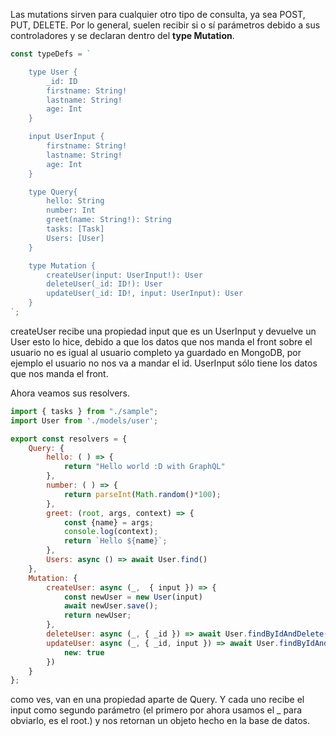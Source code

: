 Las mutations sirven para cualquier otro tipo de consulta, ya sea POST, PUT, DELETE. Por lo general, suelen recibir si o sí parámetros debido a sus controladores y se declaran dentro del **type Mutation**.

```js
const typeDefs = `

    type User {
        _id: ID
        firstname: String!
        lastname: String!
        age: Int
    }

    input UserInput {
        firstname: String!
        lastname: String!
        age: Int
    }

    type Query{
        hello: String
        number: Int
        greet(name: String!): String
        tasks: [Task]
        Users: [User]
    }

    type Mutation {
        createUser(input: UserInput!): User
        deleteUser(_id: ID!): User
        updateUser(_id: ID!, input: UserInput): User
    }
`;
```

createUser recibe una propiedad input que es un UserInput y devuelve un User
esto lo hice, debido a que los datos que nos manda el front sobre el usuario
no es igual al usuario completo ya guardado en MongoDB, por ejemplo
el usuario no nos va a mandar el id. UserInput sólo tiene los datos que nos manda el front.

Ahora veamos sus resolvers.

```js
import { tasks } from "./sample";
import User from './models/user';

export const resolvers = {
    Query: {
        hello: ( ) => {
            return "Hello world :D with GraphQL"
        },
        number: ( ) => {
            return parseInt(Math.random()*100);
        },
        greet: (root, args, context) => {
            const {name} = args;
            console.log(context);
            return `Hello ${name}`;
        },
        Users: async () => await User.find()
    },
    Mutation: {
        createUser: async (_,  { input }) => {
            const newUser = new User(input)
            await newUser.save();
            return newUser;
        },
        deleteUser: async (_, { _id }) => await User.findByIdAndDelete(_id),
        updateUser: async (_, { _id, input }) => await User.findByIdAndUpdate(_id, input, {
            new: true
        })
    }
};
```

como ves, van en una propiedad aparte de Query. Y cada uno recibe el input como segundo parámetro (el primero por ahora usamos el _ para obviarlo, es el root.) y nos retornan un objeto hecho en la base de datos. 